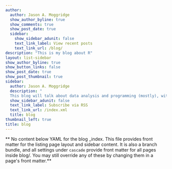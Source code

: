 ```yaml
---
author: 
  author: Jason A. Moggridge
  show_author_byline: true
  show_comments: true
  show_post_date: true
  sidebar:
    show_sidebar_adunit: false
    text_link_label: View recent posts
    text_link_url: /blog/
description: "This is my blog about R"
layout: list-sidebar
show_author_byline: true
show_button_links: false
show_post_date: true
show_post_thumbnail: true
sidebar:
  author: Jason A. Moggridge
  description: "
  This blog will talk about data analysis and programming (mostly), with some general musings about workflow for research scientists. I'll try to provide helpful code snippets for specific tasks that you might encounter as a data analyst, programmer, or researcher."
  show_sidebar_adunit: false
  text_link_label: Subscribe via RSS
  text_link_url: /index.xml
  title: blog
thumbnail_left: true
title: blog
---
```


** No content below YAML for the blog _index. This file provides front matter for the listing page layout and sidebar content. It is also a branch bundle, and all settings under `cascade` provide front matter for all pages inside blog/. You may still override any of these by changing them in a page's front matter.**
